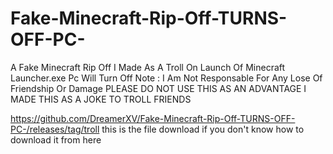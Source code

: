 # Fake-Minecraft-Rip-Off-TURNS-OFF-PC-
A Fake Minecraft Rip Off I Made As A Troll On Launch Of Minecraft Launcher.exe Pc Will Turn Off
Note : I Am Not Responsable For Any Lose Of Friendship Or Damage
PLEASE DO NOT USE THIS AS AN ADVANTAGE
I MADE THIS AS A JOKE TO TROLL FRIENDS


https://github.com/DreamerXV/Fake-Minecraft-Rip-Off-TURNS-OFF-PC-/releases/tag/troll
this is the file download if you don't know how to download it from here

